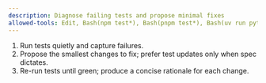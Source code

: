 ```yaml
---
description: Diagnose failing tests and propose minimal fixes
allowed-tools: Edit, Bash(npm test*), Bash(pnpm test*), Bash(uv run pytest*), Bash(pytest*)
---
```

1) Run tests quietly and capture failures.
2) Propose the smallest changes to fix; prefer test updates only when spec dictates.
3) Re-run tests until green; produce a concise rationale for each change.

